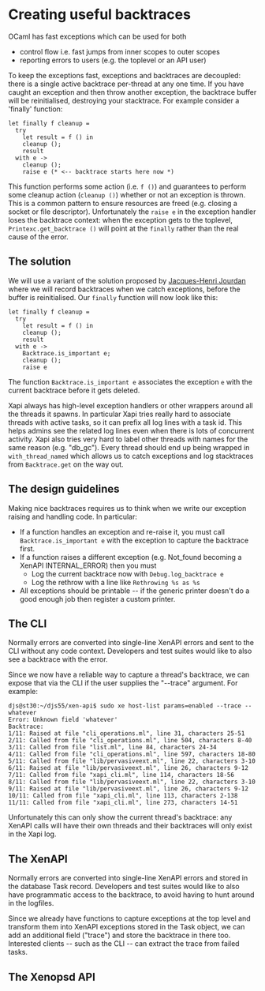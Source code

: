 Creating useful backtraces
==========================

OCaml has fast exceptions which can be used for both
- control flow i.e. fast jumps from inner scopes to outer scopes
- reporting errors to users (e.g. the toplevel or an API user)

To keep the exceptions fast, exceptions and backtraces are decoupled:
there is a single active backtrace per-thread at any one time. If you
have caught an exception and then throw another exception, the backtrace
buffer will be reinitialised, destroying your stacktrace. For example
consider a 'finally' function:

```
let finally f cleanup =
  try
    let result = f () in
    cleanup ();
    result
  with e ->
    cleanup ();
    raise e (* <-- backtrace starts here now *)
```

This function performs some action (i.e. ```f ()```) and guarantees to
perform some cleanup action (```cleanup ()```) whether or not an exception
is thrown. This is a common pattern to ensure resources are freed (e.g.
closing a socket or file descriptor). Unfortunately the ```raise e``` in
the exception handler loses the backtrace context: when the exception
gets to the toplevel, ```Printexc.get_backtrace ()``` will point at the
```finally``` rather than the real cause of the error.

The solution
------------

We will use a variant of the solution proposed by
[Jacques-Henri Jourdan](http://gallium.inria.fr/blog/a-library-to-record-ocaml-backtraces/)
where we will record backtraces when we catch exceptions, before the
buffer is reinitialised. Our ```finally``` function will now look like this:

```
let finally f cleanup =
  try
    let result = f () in
    cleanup ();
    result
  with e ->
    Backtrace.is_important e;
    cleanup ();
    raise e
```

The function ```Backtrace.is_important e``` associates the exception ```e```
with the current backtrace before it gets deleted.

Xapi always has high-level exception handlers or other wrappers around all the
threads it spawns. In particular Xapi tries really hard to associate threads
with active tasks, so it can prefix all log lines with a task id. This helps
admins see the related log lines even when there is lots of concurrent activity.
Xapi also tries very hard to label other threads with names for the same reason
(e.g. "db_gc"). Every thread should end up being wrapped in ```with_thread_named```
which allows us to catch exceptions and log stacktraces from ```Backtrace.get```
on the way out.

The design guidelines
---------------------

Making nice backtraces requires us to think when we write our exception raising
and handling code. In particular:

- If a function handles an exception and re-raise it, you must call
  ```Backtrace.is_important e``` with the exception to capture the backtrace first.
- If a function raises a different exception (e.g. Not_found becoming a XenAPI
  INTERNAL_ERROR) then you must
  - Log the current backtrace now with ```Debug.log_backtrace e```
  - Log the rethrow with a line like ```Rethrowing %s as %s```
- All exceptions should be printable -- if the generic printer doesn't do a good
  enough job then register a custom printer.

The CLI
-------

Normally errors are converted into single-line XenAPI errors and sent to the CLI
without any code context. Developers and test suites would like to also see
a backtrace with the error.

Since we now have a reliable way to capture a thread's backtrace, we can expose
that via the CLI if the user supplies the "--trace" argument. For example:
```
djs@st30:~/djs55/xen-api$ sudo xe host-list params=enabled --trace --whatever
Error: Unknown field 'whatever'
Backtrace:
1/11: Raised at file "cli_operations.ml", line 31, characters 25-51
2/11: Called from file "cli_operations.ml", line 504, characters 8-40
3/11: Called from file "list.ml", line 84, characters 24-34
4/11: Called from file "cli_operations.ml", line 597, characters 18-80
5/11: Called from file "lib/pervasiveext.ml", line 22, characters 3-10
6/11: Raised at file "lib/pervasiveext.ml", line 26, characters 9-12
7/11: Called from file "xapi_cli.ml", line 114, characters 18-56
8/11: Called from file "lib/pervasiveext.ml", line 22, characters 3-10
9/11: Raised at file "lib/pervasiveext.ml", line 26, characters 9-12
10/11: Called from file "xapi_cli.ml", line 113, characters 2-138
11/11: Called from file "xapi_cli.ml", line 273, characters 14-51
```

Unfortunately this can only show the current thread's backtrace: any XenAPI calls
will have their own threads and their backtraces will only exist in the
Xapi log.

The XenAPI
----------

Normally errors are converted into single-line XenAPI errors and stored in
the database Task record. Developers and test suites would like to also
have programmatic access to the backtrace, to avoid having to hunt around
in the logfiles.

Since we already have functions to capture exceptions at the top level and
transform them into XenAPI exceptions stored in the Task object, we can
add an additional field ("trace") and store the backtrace in there too.
Interested clients -- such as the CLI -- can extract the trace from failed
tasks.

The Xenopsd API
---------------

